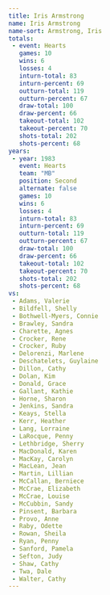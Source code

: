 ```yaml
---
title: Iris Armstrong
name: Iris Armstrong
name-sort: Armstrong, Iris
totals:
 - event: Hearts
   games: 10
   wins: 6
   losses: 4
   inturn-total: 83
   inturn-percent: 69
   outturn-total: 119
   outturn-percent: 67
   draw-total: 100
   draw-percent: 66
   takeout-total: 102
   takeout-percent: 70
   shots-total: 202
   shots-percent: 68
years:
 - year: 1983
   event: Hearts
   team: "MB"
   position: Second
   alternate: false
   games: 10
   wins: 6
   losses: 4
   inturn-total: 83
   inturn-percent: 69
   outturn-total: 119
   outturn-percent: 67
   draw-total: 100
   draw-percent: 66
   takeout-total: 102
   takeout-percent: 70
   shots-total: 202
   shots-percent: 68
vs:
 - Adams, Valerie
 - Bildfell, Shelly
 - Bothwell-Myers, Connie
 - Brawley, Sandra
 - Charette, Agnes
 - Crocker, Rene
 - Crocker, Ruby
 - Delorenzi, Marlene
 - Deschatelets, Guylaine
 - Dillon, Cathy
 - Dolan, Kim
 - Donald, Grace
 - Gallant, Kathie
 - Horne, Sharon
 - Jenkins, Sandra
 - Keays, Stella
 - Kerr, Heather
 - Lang, Lorraine
 - LaRocque, Penny
 - Lethbridge, Sherry
 - MacDonald, Karen
 - MacKay, Carolyn
 - MacLean, Jean
 - Martin, Lillian
 - McCallan, Berniece
 - McCrae, Elizabeth
 - McCrae, Louise
 - McCubbin, Sandy
 - Pinsent, Barbara
 - Provo, Anne
 - Raby, Odette
 - Rowan, Sheila
 - Ryan, Penny
 - Sanford, Pamela
 - Sefton, Judy
 - Shaw, Cathy
 - Twa, Dale
 - Walter, Cathy
---
```

